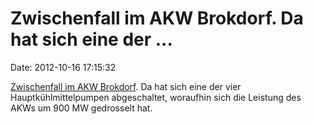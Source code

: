 Zwischenfall im AKW Brokdorf. Da hat sich eine der \...
=======================================================

Date: 2012-10-16 17:15:32

[Zwischenfall im AKW
Brokdorf](http://www.ln-online.de/nachrichten/norddeutschland/3580254/problem-mit-kuehlmittelpumpe-im-akw-brokdorf).
Da hat sich eine der vier Hauptkühlmittelpumpen abgeschaltet, woraufhin
sich die Leistung des AKWs um 900 MW gedrosselt hat.
